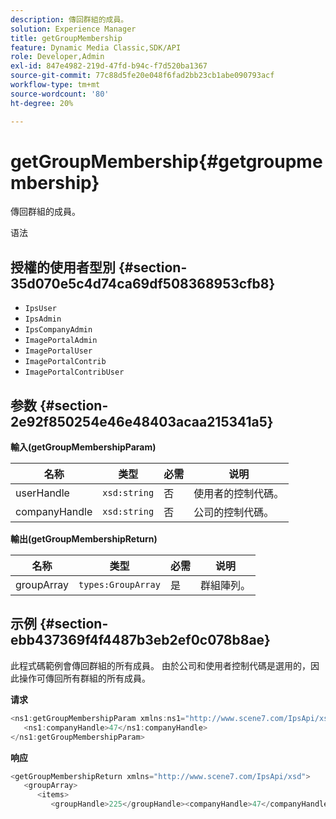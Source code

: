 ```yaml
---
description: 傳回群組的成員。
solution: Experience Manager
title: getGroupMembership
feature: Dynamic Media Classic,SDK/API
role: Developer,Admin
exl-id: 847e4982-219d-47fd-b94c-f7d520ba1367
source-git-commit: 77c88d5fe20e048f6fad2bb23cb1abe090793acf
workflow-type: tm+mt
source-wordcount: '80'
ht-degree: 20%

---
```


# getGroupMembership{#getgroupmembership}

傳回群組的成員。

语法

## 授權的使用者型別 {#section-35d070e5c4d74ca69df508368953cfb8}

* `IpsUser`
* `IpsAdmin`
* `IpsCompanyAdmin`
* `ImagePortalAdmin`
* `ImagePortalUser`
* `ImagePortalContrib`
* `ImagePortalContribUser`

## 参数 {#section-2e92f850254e46e48403acaa215341a5}

**輸入(getGroupMembershipParam)**

| 名称 | 类型 | 必需 | 说明 |
|---|---|---|---|
| userHandle | `xsd:string` | 否 | 使用者的控制代碼。 |
| companyHandle | `xsd:string` | 否 | 公司的控制代碼。 |

**輸出(getGroupMembershipReturn)**

| 名称 | 类型 | 必需 | 说明 |
|---|---|---|---|
| groupArray | `types:GroupArray` | 是 | 群組陣列。 |

## 示例 {#section-ebb437369f4f4487b3eb2ef0c078b8ae}

此程式碼範例會傳回群組的所有成員。 由於公司和使用者控制代碼是選用的，因此操作可傳回所有群組的所有成員。

**请求**

```java
<ns1:getGroupMembershipParam xmlns:ns1="http://www.scene7.com/IpsApi/xsd">
   <ns1:companyHandle>47</ns1:companyHandle>
</ns1:getGroupMembershipParam>
```

**响应**

```java
<getGroupMembershipReturn xmlns="http://www.scene7.com/IpsApi/xsd">
   <groupArray>
      <items>
         <groupHandle>225</groupHandle><companyHandle>47</companyHandle><name>MyGroup</name><isSystemDefined>false</isSystemDefined></items></groupArray></getGroupMembershipReturn>
```
